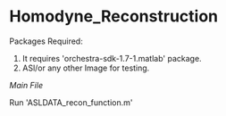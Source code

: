 # Homodyne_Reconstruction

Packages Required:
1. It requires 'orchestra-sdk-1.7-1.matlab' package.
2. ASl/or any other Image for testing.

*Main File*

Run 'ASLDATA_recon_function.m'
